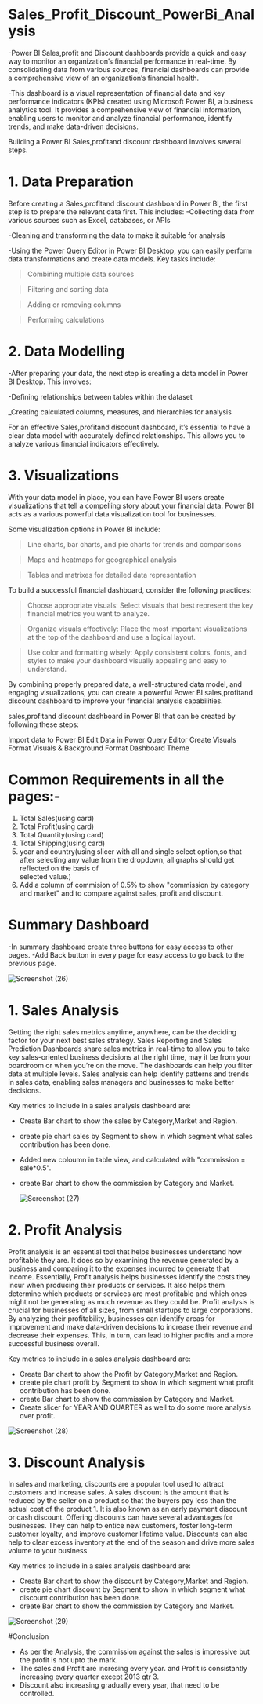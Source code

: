 # Sales_Profit_Discount_PowerBi_Analysis
-Power BI Sales,profit and Discount dashboards provide a quick and easy way to monitor an organization’s financial performance in real-time. By consolidating data from various sources, financial dashboards can provide a comprehensive view of an organization’s financial health.

-This dashboard is a visual representation of financial data and key performance indicators (KPIs) created using Microsoft Power BI, a business analytics tool. It provides a comprehensive view of financial information, enabling users to monitor and analyze financial performance, identify trends, and make data-driven decisions.

Building a Power BI Sales,profitand discount dashboard involves several steps. 

# 1. Data Preparation
Before creating a Sales,profitand discount dashboard in Power BI, the first step is to prepare the relevant data first. This includes:
-Collecting data from various sources such as Excel, databases, or APIs

-Cleaning and transforming the data to make it suitable for analysis

-Using the Power Query Editor in Power BI Desktop, you can easily perform data transformations and create data models. Key tasks include:

>Combining multiple data sources

>Filtering and sorting data

>Adding or removing columns

>Performing calculations

# 2. Data Modelling
-After preparing your data, the next step is creating a data model in Power BI Desktop. This involves:

-Defining relationships between tables within the dataset

_Creating calculated columns, measures, and hierarchies for analysis

For an effective Sales,profitand discount dashboard, it’s essential to have a clear data model with accurately defined relationships. This allows you to analyze various financial indicators effectively.

# 3. Visualizations
With your data model in place, you can have Power BI users create visualizations that tell a compelling story about your financial data. Power BI acts as a various powerful data visualization tool for businesses.

Some visualization options in Power BI include:

>Line charts, bar charts, and pie charts for trends and comparisons

>Maps and heatmaps for geographical analysis

>Tables and matrixes for detailed data representation

To build a successful financial dashboard, consider the following practices:

>Choose appropriate visuals: Select visuals that best represent the key financial metrics you want to analyze.

>Organize visuals effectively: Place the most important visualizations at the top of the dashboard and use a logical layout.

>Use color and formatting wisely: Apply consistent colors, fonts, and styles to make your dashboard visually appealing and easy to understand.

By combining properly prepared data, a well-structured data model, and engaging visualizations, you can create a powerful Power BI sales,profitand discount dashboard to improve your financial analysis capabilities.

sales,profitand discount  dashboard in Power BI that can be created by following these steps:

Import data to Power BI
Edit Data in Power Query Editor
Create Visuals
Format Visuals & Background
Format Dashboard Theme

# Common Requirements in all the pages:-

1. Total Sales(using card)
2. Total Profit(using card)
3. Total Quantity(using card)
4. Total Shipping(using card)
5. year and country(using slicer with all and single select option,so that after selecting any value from the dropdown, all graphs should get reflected on the basis of     
   selected value.)
6. Add a column of commision of 0.5% to show "commission by category and market" and to compare against sales, profit and discount.

# Summary Dashboard

-In summary dashboard create three buttons for easy access to other pages.
-Add Back button in every page for easy access to go back to the previous page.

![Screenshot (26)](https://github.com/AnuskaSahu1996/Sales_Profit_Discount_PowerBi_Analysis/assets/144818919/33aa10d8-299b-48b1-8c41-0f093042b8d2)


# 1. Sales Analysis

Getting the right sales metrics anytime, anywhere, can be the deciding factor for your next best sales strategy. Sales Reporting and Sales Prediction Dashboards share sales metrics in real-time to allow you to take key sales-oriented business decisions at the right time, may it be from your boardroom or when you’re on the move.  The dashboards can help you filter data at multiple levels. Sales analysis can help identify patterns and trends in sales data, enabling sales managers and businesses to make better decisions. 

Key metrics to include in a sales analysis dashboard are:

- Create Bar chart to show the sales by Category,Market and Region.
- create pie chart sales by Segment to show in which segment what sales contribution has been done.
- Added new coloumn in table view, and calculated with "commission = sale*0.5".
- create Bar chart to show the commission by Category and Market.

  ![Screenshot (27)](https://github.com/AnuskaSahu1996/Sales_Profit_Discount_PowerBi_Analysis/assets/144818919/58c11460-ab2a-46ca-a5d6-675512afdb31)

  
# 2. Profit Analysis


Profit analysis is an essential tool that helps businesses understand how profitable they are. It does so by examining the revenue generated by a business and comparing it to the expenses incurred to generate that income. Essentially, Profit analysis helps businesses identify the costs they incur when producing their products or services. It also helps them determine which products or services are most profitable and which ones might not be generating as much revenue as they could be.
Profit analysis is crucial for businesses of all sizes, from small startups to large corporations. By analyzing their profitability, businesses can identify areas for improvement and make data-driven decisions to increase their revenue and decrease their expenses. This, in turn, can lead to higher profits and a more successful business overall. 

Key metrics to include in a sales analysis dashboard are:

- Create Bar chart to show the Profit by Category,Market and Region.
- create pie chart profit by Segment to show in which segment what profit contribution has been done.
- create Bar chart to show the commission by Category and Market.
- Create slicer for YEAR AND QUARTER as well to do some more analysis over profit.

![Screenshot (28)](https://github.com/AnuskaSahu1996/Sales_Profit_Discount_PowerBi_Analysis/assets/144818919/a8cd812d-754f-4e25-baca-43b9fe5a50b0)


# 3. Discount Analysis

In sales and marketing, discounts are a popular tool used to attract customers and increase sales. A sales discount is the amount that is reduced by the seller on a product so that the buyers pay less than the actual cost of the product 1. It is also known as an early payment discount or cash discount.
Offering discounts can have several advantages for businesses. They can help to entice new customers, foster long-term customer loyalty, and improve customer lifetime value. Discounts can also help to clear excess inventory at the end of the season and drive more sales volume to your business

Key metrics to include in a sales analysis dashboard are:

- Create Bar chart to show the discount by Category,Market and Region.
- create pie chart discount by Segment to show in which segment what discount contribution has been done.
- create Bar chart to show the commission by Category and Market.


![Screenshot (29)](https://github.com/AnuskaSahu1996/Sales_Profit_Discount_PowerBi_Analysis/assets/144818919/7e7601d8-62b4-4489-83d7-eaa9a6e8cbbc)


#Conclusion

- As per the Analysis, the commission against the sales is impressive but the profit is not upto the mark.
- The sales and Profit are incresing every year. and Profit is consistantly increasing every quarter except 2013 qtr 3.
- Discount also increasing gradually every year, that need to be controlled.



 
  



